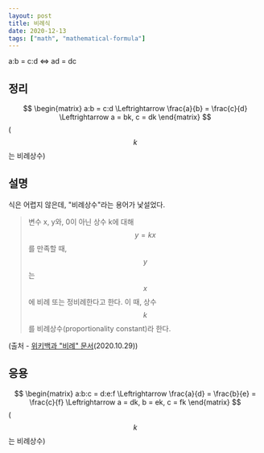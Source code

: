 ```yaml
---
layout: post
title: 비례식
date: 2020-12-13
tags: ["math", "mathematical-formula"]
---
```


a:b = c:d <=> ad = dc

## 정리

$$
\begin{matrix}
a:b = c:d \Leftrightarrow \frac{a}{b} = \frac{c}{d} \Leftrightarrow a = bk, c = dk
\end{matrix}
$$
($$k$$는 비례상수)

## 설명

식은 어렵지 않은데, "비례상수"라는 용어가 낯설었다.

> 변수 x, y와, 0이 아닌 상수 k에 대해 $$y=kx$$ 를 만족할 때, $$y$$는 $$x$$에 비례 또는 정비례한다고 한다. 이 때, 상수 $$k$$를 비례상수(proportionality constant)라 한다.

(출처 - [위키백과 "비례" 문서](https://ko.wikipedia.org/w/index.php?title=%EB%B9%84%EB%A1%80&oldid=27568829)(2020.10.29))

## 응용

$$
\begin{matrix}
a:b:c = d:e:f \Leftrightarrow \frac{a}{d} = \frac{b}{e} = \frac{c}{f} \Leftrightarrow a = dk, b = ek, c = fk
\end{matrix}
$$
($$k$$는 비례상수)
